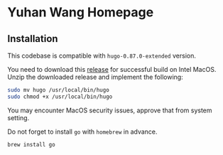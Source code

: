 # Yuhan Wang Homepage

## Installation

This codebase is compatible with `hugo-0.87.0-extended` version.

You need to download this [release](https://github.com/gohugoio/hugo/releases/download/v0.87.0/hugo_extended_0.87.0_macOS-64bit.tar.gz) for successful build on Intel MacOS. Unzip the downloaded release and implement the following:

```bash
sudo mv hugo /usr/local/bin/hugo
sudo chmod +x /usr/local/bin/hugo
```

You may encounter MacOS security issues, approve that from system setting.

Do not forget to install `go` with `homebrew` in advance.
```bash
brew install go
```